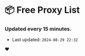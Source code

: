 # :package: Free Proxy List
### Updated every 15 minutes.

- Last updated: `2024-08-29 22:32`

:heart:
